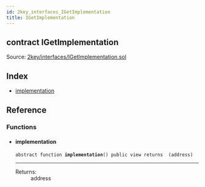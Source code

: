 ```yaml
---
id: 2key_interfaces_IGetImplementation
title: IGetImplementation
---
```


<div class="contract-doc"><div class="contract"><h2 class="contract-header"><span class="contract-kind">contract</span> IGetImplementation</h2><div class="source">Source: <a href="git+https://github.com/2keynet/web3-alpha/blob/v0.0.3/contracts/2key/interfaces/IGetImplementation.sol" target="_blank">2key/interfaces/IGetImplementation.sol</a></div></div><div class="index"><h2>Index</h2><ul><li><a href="2key_interfaces_IGetImplementation.html#implementation">implementation</a></li></ul></div><div class="reference"><h2>Reference</h2><div class="functions"><h3>Functions</h3><ul><li><div class="item function"><span id="implementation" class="anchor-marker"></span><h4 class="name">implementation</h4><div class="body"><code class="signature"><span>abstract </span>function <strong>implementation</strong><span>() </span><span>public </span><span>view </span><span>returns  (address) </span></code><hr/><dl><dt><span class="label-return">Returns:</span></dt><dd>address</dd></dl></div></div></li></ul></div></div></div>
